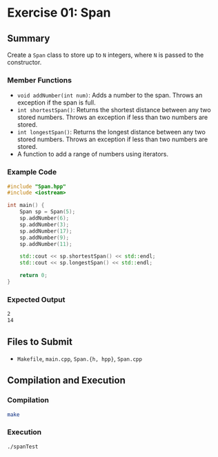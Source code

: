 # Exercise 01: Span

## Summary
Create a `Span` class to store up to `N` integers, where `N` is passed to the constructor.

### Member Functions
- `void addNumber(int num)`: Adds a number to the span. Throws an exception if the span is full.
- `int shortestSpan()`: Returns the shortest distance between any two stored numbers. Throws an exception if less than two numbers are stored.
- `int longestSpan()`: Returns the longest distance between any two stored numbers. Throws an exception if less than two numbers are stored.
- A function to add a range of numbers using iterators.

### Example Code
```cpp
#include "Span.hpp"
#include <iostream>

int main() {
    Span sp = Span(5);
    sp.addNumber(6);
    sp.addNumber(3);
    sp.addNumber(17);
    sp.addNumber(9);
    sp.addNumber(11);

    std::cout << sp.shortestSpan() << std::endl;
    std::cout << sp.longestSpan() << std::endl;

    return 0;
}
```

### Expected Output
```bash
2
14
```

## Files to Submit
- `Makefile`, `main.cpp`, `Span.{h, hpp}`, `Span.cpp`

## Compilation and Execution

### Compilation
```bash
make
```

### Execution
```bash
./spanTest
```
